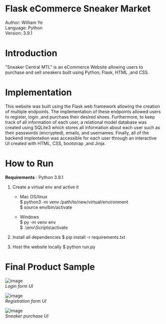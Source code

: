 # Flask eCommerce Sneaker Market

Author: William Ye  
Language: Python  
Version: 3.9.1  

# Introduction  

"Sneaker Central MTL" is an eCommerce Website allowing users to purchase and sell sneakers built using Python, Flask, HTML ,and CSS.  

# Implementation

This website was built using the Flask web framework allowing the creation of multiple endpoints. The implementation of these endpoints allowed users to register, login ,and purchase their desired shoes. Furthermore, to keep track of all information of each user, a relational model database was created using SQLite3 which stores all information about each user such as their passwords (encrypted), emails, and usernames. Finally, all of the backend implentation was accessible for each user through an interactive UI created with HTML, CSS, bootstrap ,and Jinja.

# How to Run

 __Requirements__ : Python 3.9.1

1) Create a virtual env and active it 
  
    * Mac OS/linux  
    $ python3 -m venv /path/to/new/virtual/environment  
    $ source env/bin/activate  
    
  
    * Windows  
    $ py -m venv env  
    $ .\env\Scripts\activate  
    
 
2) Install all dependencies 
  $ pip install -r requirements.txt

3) Host the website locally 
  $ python run.py


# Final Product Sample
![image](https://user-images.githubusercontent.com/74033578/121573763-993bc880-c9f3-11eb-87b4-c3919d49e450.png)  
*Login form UI*  



![image](https://user-images.githubusercontent.com/74033578/121573903-bcff0e80-c9f3-11eb-9b2f-e86aeca6325d.png)  
*Registration form UI*  



![image](https://user-images.githubusercontent.com/74033578/121574574-6514d780-c9f4-11eb-89ad-cfe0713739ff.png)  
*Sneaker purchase UI*  




